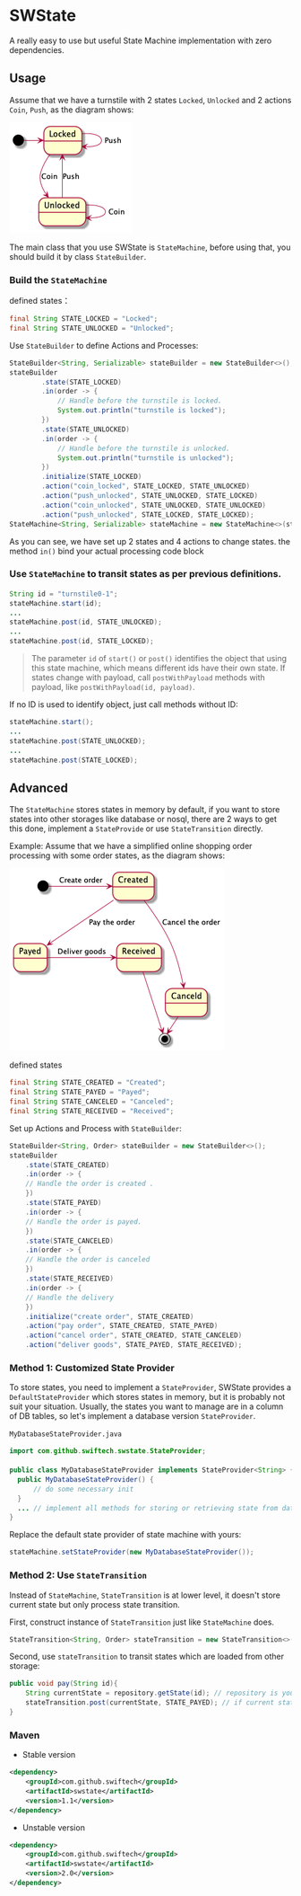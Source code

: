 # SWState

A really easy to use but useful State Machine implementation with zero dependencies.

## Usage

Assume that we have a turnstile with 2 states `Locked`, `Unlocked` and 2 actions `Coin`, `Push`, as the diagram shows:

![](docs/state_machine1.png)

The main class that you use SWState is `StateMachine`, before using that, you should build it by class `StateBuilder`.

### Build the `StateMachine`
  
defined states：

```java
final String STATE_LOCKED = "Locked";
final String STATE_UNLOCKED = "Unlocked";
```  

Use `StateBuilder` to define Actions and Processes:

```java
StateBuilder<String, Serializable> stateBuilder = new StateBuilder<>();
stateBuilder
        .state(STATE_LOCKED)
        .in(order -> {
            // Handle before the turnstile is locked.
            System.out.println("turnstile is locked");
        })
        .state(STATE_UNLOCKED)
        .in(order -> {
            // Handle before the turnstile is unlocked.
            System.out.println("turnstile is unlocked");
        })
        .initialize(STATE_LOCKED)
        .action("coin_locked", STATE_LOCKED, STATE_UNLOCKED)
        .action("push_unlocked", STATE_UNLOCKED, STATE_LOCKED)
        .action("coin_unlocked", STATE_UNLOCKED, STATE_UNLOCKED)
        .action("push_unlocked", STATE_LOCKED, STATE_LOCKED);
StateMachine<String, Serializable> stateMachine = new StateMachine<>(stateBuilder);
```

As you can see, we have set up 2 states and 4 actions to change states.
the method `in()` bind your actual processing code block


### Use `StateMachine` to transit states as per previous definitions. 

```java
String id = "turnstile0-1";
stateMachine.start(id);
...
stateMachine.post(id, STATE_UNLOCKED);
...
stateMachine.post(id, STATE_LOCKED);
```

> The parameter `id` of `start()` or `post()` identifies the object that using this state machine, which means different ids have their own state.
> If states change with payload, call `postWithPayload` methods with payload, like `postWithPayload(id, payload)`.


If no ID is used to identify object, just call methods without ID:

```java
stateMachine.start();
...
stateMachine.post(STATE_UNLOCKED);
...
stateMachine.post(STATE_LOCKED);
```


## Advanced

The `StateMachine` stores states in memory by default, if you want to store states into other storages like database or nosql,
there are 2 ways to get this done, implement a `StateProvide` or use `StateTransition` directly.

Example:
Assume that we have a simplified online shopping order processing with some order states, as the diagram shows:

![](docs/state_machine2.png)

defined states

```java
final String STATE_CREATED = "Created";
final String STATE_PAYED = "Payed";
final String STATE_CANCELED = "Canceled";
final String STATE_RECEIVED = "Received";
```

Set up Actions and Process with `StateBuilder`:

```java
StateBuilder<String, Order> stateBuilder = new StateBuilder<>();
stateBuilder
    .state(STATE_CREATED)
    .in(order -> {
    // Handle the order is created .
    })
    .state(STATE_PAYED)
    .in(order -> {
    // Handle the order is payed.
    })
    .state(STATE_CANCELED)
    .in(order -> {
    // Handle the order is canceled
    })
    .state(STATE_RECEIVED)
    .in(order -> {
    // Handle the delivery
    })
    .initialize("create order", STATE_CREATED)
    .action("pay order", STATE_CREATED, STATE_PAYED)
    .action("cancel order", STATE_CREATED, STATE_CANCELED)
    .action("deliver goods", STATE_PAYED, STATE_RECEIVED);
```

### Method 1: Customized State Provider

To store states, you need to implement a `StateProvider`, SWState provides a `DefaultStateProvider` which stores states
in memory, but it is probably not suit your situation. Usually, the states you want to manage are in a column of
DB tables, so let's implement a database version `StateProvider`.

`MyDatabaseStateProvider.java`

```java
import com.github.swiftech.swstate.StateProvider;

public class MyDatabaseStateProvider implements StateProvider<String> {
  public MyDatabaseStateProvider() {
      // do some necessary init
  }
  ... // implement all methods for storing or retrieving state from database.
}
```

Replace the default state provider of state machine with yours:

```java
stateMachine.setStateProvider(new MyDatabaseStateProvider());
```

### Method 2: Use `StateTransition`

Instead of `StateMachine`, `StateTransition` is at lower level, it doesn't store current state but only process state transition.

First, construct instance of `StateTransition` just like `StateMachine` does.

```java
StateTransition<String, Order> stateTransition = new StateTransition<>(stateBuilder);
```

Second, use `stateTransition` to transit states which are loaded from other storage:

```java
public void pay(String id){
    String currentState = repository.getState(id); // repository is your own data access API
    stateTransition.post(currentState, STATE_PAYED); // if current state is not 'Created', it fails as per previous setting
}
```

### Maven

* Stable version

```xml
<dependency>
    <groupId>com.github.swiftech</groupId>
    <artifactId>swstate</artifactId>
    <version>1.1</version>
</dependency>
```

* Unstable version

```xml
<dependency>
    <groupId>com.github.swiftech</groupId>
    <artifactId>swstate</artifactId>
    <version>2.0</version>
</dependency>
```